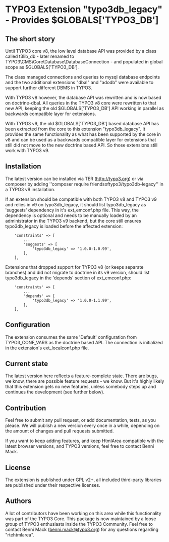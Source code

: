 # TYPO3 Extension "typo3db_legacy" - Provides $GLOBALS['TYPO3_DB']

## The short story
Until TYPO3 core v8, the low level database API was provided by a class called
t3lib_db - later renamed to TYPO3\CMS\Core\Database\DatabaseConnection - and
populated in global scope as $GLOBALS['TYPO3_DB'].

The class managed connections and queries to mysql database endpoints and the
two additional extensions "dbal" and "adodb" were available to support further
different DBMS in TYPO3.

With TYPO3 v8 however, the database API was rewritten and is now based on
doctrine-dbal. All queries in the TYPO3 v8 core were rewritten to that new API,
keeping the old $GLOBALS['TYPO3_DB'] API working in parallel as backwards
compatible layer for extensions.

With TYPO3 v9, the old $GLOBALS['TYPO3_DB'] based database API has been extracted
from the core to this extension "typo3db_legacy". It provides the same functionality
as what has been supported by the core in v8 and can be used as a backwards
compatible layer for extensions that still did not move to the new doctrine based API.
So those extensions still work with TYPO3 v9.

## Installation
The latest version can be installed via TER (http://typo3.org) or via composer
by adding ''composer require friendsoftypo3/typo3db-legacy'' in a TYPO3 v9 installation.

If an extension should be compatible with both TYPO3 v8 and TYPO3 v9 and relies in v9
on typo3db_legacy, it should list typo3db_legacy as 'suggests' dependency in it's
ext_emconf.php file. This way, the dependency is optional and needs to be manually loaded
by an administrator in the TYPO3 v9 backend, but the core still ensures typo3db_legacy is loaded
before the affected extension:

```
    'constraints' => [
        ...
        'suggests' => [
            'typo3db_legacy' => '1.0.0-1.0.99',
        ],
    ],
```

Extensions that dropped support for TYPO3 v8 (or keeps separate branches) and did not migrate
to doctrine in its v9 version, should list typo3db_legacy in the 'depends' section of
ext_emconf.php:

```
    'constraints' => [
        ...
        'depends' => [
            'typo3db_legacy' => '1.0.0-1.1.99',
        ],
    ],
```

## Configuration
The extension consumes the same 'Default' configuration from TYPO3_CONF_VARS as the
doctrine based API. The connection is initialized in the extension's ext_localconf.php file.

## Current state
The latest version here reflects a feature-complete state. There are bugs, we know,
there are possible feature requests - we know. But it's highly likely that this
extension gets no new features, unless somebody steps up and continues the development
(see further below).

## Contribution
Feel free to submit any pull request, or add documentation, tests, as you please.
We will publish a new version every once in a while, depending on the amount of changes
and pull requests submitted.

If you want to keep adding features, and keep HtmlArea compatible with the latest
browser versions, and TYPO3 versions, feel free to contact Benni Mack.

## License
The extension is published under GPL v2+, all included third-party libraries are
published under their respective licenses.

## Authors
A lot of contributors have been working on this area while this functionality was part of
the TYPO3 Core. This package is now maintained by a loose group of TYPO3 enthusiasts inside
the TYPO3 Community. Feel free to contact Benni Mack (benni.mack@typo3.org) for any questions
regarding "rtehtmlarea".
